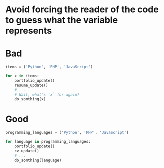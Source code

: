 # Avoid forcing the reader of the code to guess what the variable represents

# Bad
```python
items = ('Python', 'PHP', 'JavaScript')

for x in items:
    portfolio_update()
    resume_update() 
    # ...
    # Wait, what's `x` for again?
    do_somthing(x)
```    
  
# Good

```python
programming_languages = ('Python', 'PHP', 'JavaScript')

for language in programming_languages:
    portfolio_update()
    cv_update() 
    # ...
    do_somthing(language)
```